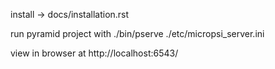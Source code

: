 
install -> docs/installation.rst

run pyramid project with ./bin/pserve ./etc/micropsi_server.ini

view in browser at http://localhost:6543/